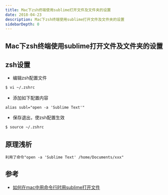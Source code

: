 ```yaml
---
title: Mac下zsh终端使用sublime打开文件及文件夹的设置
date: 2018-04-23
description: Mac下zsh终端使用sublime打开文件及文件夹的设置
sidebarDepth: 0
---
```


## Mac下zsh终端使用sublime打开文件及文件夹的设置

<!--# 简介
Mac下zsh终端使用sublime打开文件及文件夹的设置-->

## zsh设置

- 编辑zsh配置文件

```bash
$ vi ~/.zshrc
```

- 添加如下配置内容

```
alias subl="open -a 'Sublime Text'"
```

- 保存退出，使zsh配置生效

```bash
$ source ~/.zshrc
```

## 原理浅析

```
利用了命令"open -a 'Sublime Text' /home/Documents/xxx"
```

## 参考

- [如何在mac中用命令行时用sublime打开文件](https://segmentfault.com/q/1010000002397241)









